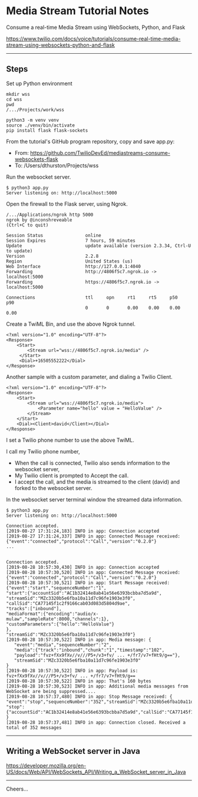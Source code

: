 # Media Stream Tutorial Notes

Consume a real-time Media Stream using WebSockets, Python, and Flask

https://www.twilio.com/docs/voice/tutorials/consume-real-time-media-stream-using-websockets-python-and-flask

--------------------------------------------------------------------------------
## Steps

Set up Python environment
````
mkdir wss
cd wss
pwd
/.../Projects/work/wss

python3 -m venv venv
source ./venv/bin/activate
pip install flask flask-sockets
````
From the tutorial's GitHub program repository, copy and save app.py:
+ From: https://github.com/TwilioDevEd/mediastreams-consume-websockets-flask
+ To: /Users/dthurston/Projects/wss

Run the websocket server.
````
$ python3 app.py
Server listening on: http://localhost:5000
````
Open the firewall to the Flask server, using Ngrok.
````
/.../Applications/ngrok http 5000
ngrok by @inconshreveable                                                                                                                                                                                                         (Ctrl+C to quit)
                                                                                                                                                                                                                                                  
Session Status                online                                                                                                                                                                                                              
Session Expires               7 hours, 59 minutes                                                                                                                                                                                                 
Update                        update available (version 2.3.34, Ctrl-U to update)                                                                                                                                                                 
Version                       2.2.8                                                                                                                                                                                                               
Region                        United States (us)                                                                                                                                                                                                  
Web Interface                 http://127.0.0.1:4040                                                                                                                                                                                               
Forwarding                    http://4806f5c7.ngrok.io -> localhost:5000                                                                                                                                                                          
Forwarding                    https://4806f5c7.ngrok.io -> localhost:5000                                                                                                                                                                         
                                                                                                                                                                                                                                                  
Connections                   ttl     opn     rt1     rt5     p50     p90                                                                                                                                                                         
                              0       0       0.00    0.00    0.00    0.00 
````
Create a TwiML Bin, and use the above Ngrok tunnel.
````
<?xml version="1.0" encoding="UTF-8"?>
<Response>
    <Start>
        <Stream url="wss://4806f5c7.ngrok.io/media" />
     </Start>
     <Dial>+16505552222</Dial>
</Response>
````
Another sample with a custom parameter, and dialing a Twilio Client.
````
<?xml version="1.0" encoding="UTF-8"?>
<Response>
    <Start>
        <Stream url="wss://4806f5c7.ngrok.io/media">
            <Parameter name="hello" value = "HelloValue" />
      	</Stream>
    </Start>
    <Dial><Client>david</Client></Dial>
</Response>
````
I set a Twilio phone number to use the above TwiML.

I call my Twilio phone number,
+ When the call is connected, Twilio also sends information to the websocket server,
+ My Twilio client is prompted to Accept the call.
+ I accept the call, and the media is streamed to the client (david) and forked to the websocket server.

In the websocket server terminal window the streamed data information.
````
$ python3 app.py
Server listening on: http://localhost:5000

Connection accepted.
[2019-08-27 17:31:24,183] INFO in app: Connection accepted
[2019-08-27 17:31:24,337] INFO in app: Connected Message received: {"event":"connected","protocol":"Call","version":"0.2.0"}
...


Connection accepted.
[2019-08-28 10:57:30,430] INFO in app: Connection accepted
[2019-08-28 10:57:30,520] INFO in app: Connected Message received: {"event":"connected","protocol":"Call","version":"0.2.0"}
[2019-08-28 10:57:30,521] INFO in app: Start Message received: {"event":"start","sequenceNumber":"1",
"start":{"accountSid":"AC1b32414e8ab41e56e6393bcbba7d5a9d",
"streamSid":"MZc3320b5e6fba10a11d7c96fe1903e3f0",
"callSid":"CA77145f1c2f9166cab03d083d5804d9ae",
"tracks":["inbound"],
"mediaFormat":{"encoding":"audio/x-mulaw","sampleRate":8000,"channels":1},
"customParameters":{"hello":"HelloValue"}
},
"streamSid":"MZc3320b5e6fba10a11d7c96fe1903e3f0"}
[2019-08-28 10:57:30,522] INFO in app: Media message: {
   "event":"media","sequenceNumber":"2",
   "media":{"track":"inbound","chunk":"1","timestamp":"102",
   "payload":"fvz+fXx9fXv//v///P5+/v3+fv/ ... +/fr7/v7+fHt9/g=="},
   "streamSid":"MZc3320b5e6fba10a11d7c96fe1903e3f0"
}
[2019-08-28 10:57:30,522] INFO in app: Payload is: fvz+fXx9fXv//v///P5+/v3+fv/ ... +/fr7/v7+fHt9/g==
[2019-08-28 10:57:30,522] INFO in app: That's 160 bytes
[2019-08-28 10:57:30,523] INFO in app: Additional media messages from WebSocket are being suppressed....
[2019-08-28 10:57:37,480] INFO in app: Stop Message received: {
"event":"stop","sequenceNumber":"352","streamSid":"MZc3320b5e6fba10a11d7c96fe1903e3f0",
"stop":{"accountSid":"AC1b32414e8ab41e56e6393bcbba7d5a9d","callSid":"CA77145f1c2f9166cab03d083d5804d9ae"}
}
[2019-08-28 10:57:37,481] INFO in app: Connection closed. Received a total of 352 messages

````

--------------------------------------------------------------------------------
## Writing a WebSocket server in Java

https://developer.mozilla.org/en-US/docs/Web/API/WebSockets_API/Writing_a_WebSocket_server_in_Java

--------------------------------------------------------------------------------
Cheers...
